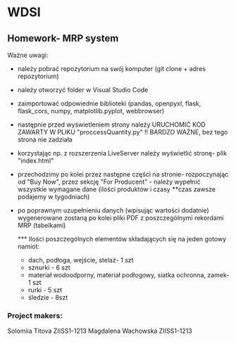 # WDSI

## Homework- MRP system
Ważne uwagi:
- należy pobrać repozytorium na swój komputer (git clone + adres repozytorium)
- należy otworzyć folder w Visual Studio Code
- zaimportować odpowiednie biblioteki (pandas, openpyxl, flask, flask_cors, numpy, matplotlib.pyplot, webbrowser)
- następnie przed wyświetleniem strony należy URUCHOMIĆ KOD ZAWARTY W PLIKU "proccessQuantity.py" !! BARDZO WAŻNE, bez tego strona nie zadziała
- korzystając np. z rozszerzenia LiveServer należy wyświetlić stronę- plik "index.html"
- przechodzimy po kolei przez następne części na stronie- rozpoczynając od "Buy Now", przez sekcję "For Producent" - należy wypełnić wszystkie wymagane dane (ilości produktów i czasy **czas zawsze podajemy w tygodniach)
- po poprawnym uzupełnieniu danych (wpisując wartości dodatnie) wygenerowane zostaną po kolei pliki PDF z poszczególnymi rekordami MRP (tabelkami)

  *** Ilości poszczególnych elementów składających się na jeden gotowy namiot:
  - dach, podłoga, wejście, stelaż- 1 szt
  - sznurki - 6 szt
  - materiał wodoodporny, materiał podłogowy, siatka ochronna, zamek- 1 szt
  - rurki - 5 szt
  - śledzie - 8szt

### Project makers:
Solomiia Titova ZIISS1-1213
Magdalena Wachowska ZIISS1-1213
